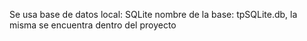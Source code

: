 Se usa base de datos local: SQLite 
nombre de la base: tpSQLite.db, la misma se encuentra dentro del proyecto
